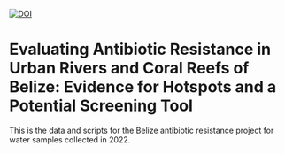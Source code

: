 [![DOI](https://zenodo.org/badge/948614698.svg)](https://doi.org/10.5281/zenodo.15026578)

# Evaluating Antibiotic Resistance in Urban Rivers and Coral Reefs of Belize: Evidence for Hotspots and a Potential Screening Tool
This is the data and scripts for the Belize antibiotic resistance project for water samples collected in 2022.
